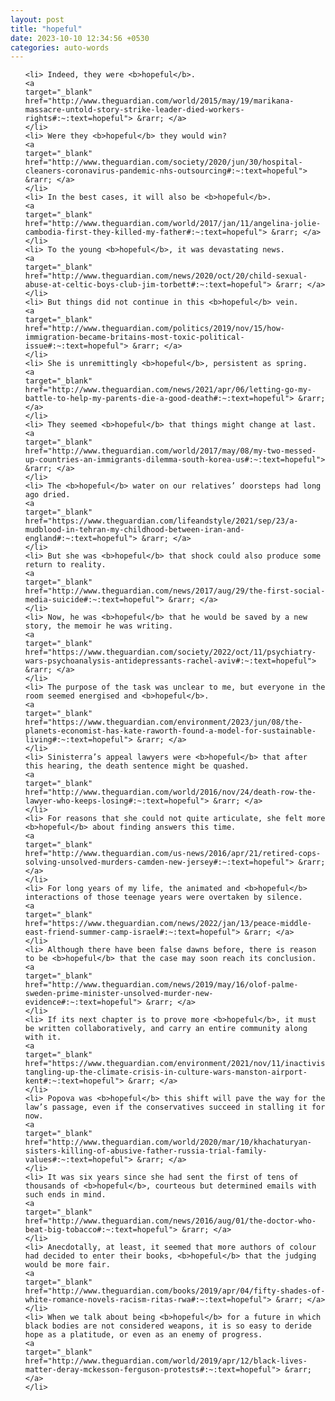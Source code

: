 ```yaml
---
layout: post
title: "hopeful"
date: 2023-10-10 12:34:56 +0530
categories: auto-words
---
```

<ol>

    <li> Indeed, they were <b>hopeful</b>.
    <a 
    target="_blank" 
    href="http://www.theguardian.com/world/2015/may/19/marikana-massacre-untold-story-strike-leader-died-workers-rights#:~:text=hopeful"> &rarr; </a>
    </li>
    <li> Were they <b>hopeful</b> they would win?
    <a 
    target="_blank" 
    href="http://www.theguardian.com/society/2020/jun/30/hospital-cleaners-coronavirus-pandemic-nhs-outsourcing#:~:text=hopeful"> &rarr; </a>
    </li>
    <li> In the best cases, it will also be <b>hopeful</b>.
    <a 
    target="_blank" 
    href="http://www.theguardian.com/world/2017/jan/11/angelina-jolie-cambodia-first-they-killed-my-father#:~:text=hopeful"> &rarr; </a>
    </li>
    <li> To the young <b>hopeful</b>, it was devastating news.
    <a 
    target="_blank" 
    href="http://www.theguardian.com/news/2020/oct/20/child-sexual-abuse-at-celtic-boys-club-jim-torbett#:~:text=hopeful"> &rarr; </a>
    </li>
    <li> But things did not continue in this <b>hopeful</b> vein.
    <a 
    target="_blank" 
    href="http://www.theguardian.com/politics/2019/nov/15/how-immigration-became-britains-most-toxic-political-issue#:~:text=hopeful"> &rarr; </a>
    </li>
    <li> She is unremittingly <b>hopeful</b>, persistent as spring.
    <a 
    target="_blank" 
    href="http://www.theguardian.com/news/2021/apr/06/letting-go-my-battle-to-help-my-parents-die-a-good-death#:~:text=hopeful"> &rarr; </a>
    </li>
    <li> They seemed <b>hopeful</b> that things might change at last.
    <a 
    target="_blank" 
    href="http://www.theguardian.com/world/2017/may/08/my-two-messed-up-countries-an-immigrants-dilemma-south-korea-us#:~:text=hopeful"> &rarr; </a>
    </li>
    <li> The <b>hopeful</b> water on our relatives’ doorsteps had long ago dried.
    <a 
    target="_blank" 
    href="https://www.theguardian.com/lifeandstyle/2021/sep/23/a-mudblood-in-tehran-my-childhood-between-iran-and-england#:~:text=hopeful"> &rarr; </a>
    </li>
    <li> But she was <b>hopeful</b> that shock could also produce some return to reality.
    <a 
    target="_blank" 
    href="http://www.theguardian.com/news/2017/aug/29/the-first-social-media-suicide#:~:text=hopeful"> &rarr; </a>
    </li>
    <li> Now, he was <b>hopeful</b> that he would be saved by a new story, the memoir he was writing.
    <a 
    target="_blank" 
    href="https://www.theguardian.com/society/2022/oct/11/psychiatry-wars-psychoanalysis-antidepressants-rachel-aviv#:~:text=hopeful"> &rarr; </a>
    </li>
    <li> The purpose of the task was unclear to me, but everyone in the room seemed energised and <b>hopeful</b>.
    <a 
    target="_blank" 
    href="https://www.theguardian.com/environment/2023/jun/08/the-planets-economist-has-kate-raworth-found-a-model-for-sustainable-living#:~:text=hopeful"> &rarr; </a>
    </li>
    <li> Sinisterra’s appeal lawyers were <b>hopeful</b> that after this hearing, the death sentence might be quashed.
    <a 
    target="_blank" 
    href="http://www.theguardian.com/world/2016/nov/24/death-row-the-lawyer-who-keeps-losing#:~:text=hopeful"> &rarr; </a>
    </li>
    <li> For reasons that she could not quite articulate, she felt more <b>hopeful</b> about finding answers this time.
    <a 
    target="_blank" 
    href="http://www.theguardian.com/us-news/2016/apr/21/retired-cops-solving-unsolved-murders-camden-new-jersey#:~:text=hopeful"> &rarr; </a>
    </li>
    <li> For long years of my life, the animated and <b>hopeful</b> interactions of those teenage years were overtaken by silence.
    <a 
    target="_blank" 
    href="https://www.theguardian.com/news/2022/jan/13/peace-middle-east-friend-summer-camp-israel#:~:text=hopeful"> &rarr; </a>
    </li>
    <li> Although there have been false dawns before, there is reason to be <b>hopeful</b> that the case may soon reach its conclusion.
    <a 
    target="_blank" 
    href="http://www.theguardian.com/news/2019/may/16/olof-palme-sweden-prime-minister-unsolved-murder-new-evidence#:~:text=hopeful"> &rarr; </a>
    </li>
    <li> If its next chapter is to prove more <b>hopeful</b>, it must be written collaboratively, and carry an entire community along with it.
    <a 
    target="_blank" 
    href="https://www.theguardian.com/environment/2021/nov/11/inactivists-tangling-up-the-climate-crisis-in-culture-wars-manston-airport-kent#:~:text=hopeful"> &rarr; </a>
    </li>
    <li> Popova was <b>hopeful</b> this shift will pave the way for the law’s passage, even if the conservatives succeed in stalling it for now.
    <a 
    target="_blank" 
    href="http://www.theguardian.com/world/2020/mar/10/khachaturyan-sisters-killing-of-abusive-father-russia-trial-family-values#:~:text=hopeful"> &rarr; </a>
    </li>
    <li> It was six years since she had sent the first of tens of thousands of <b>hopeful</b>, courteous but determined emails with such ends in mind.
    <a 
    target="_blank" 
    href="http://www.theguardian.com/news/2016/aug/01/the-doctor-who-beat-big-tobacco#:~:text=hopeful"> &rarr; </a>
    </li>
    <li> Anecdotally, at least, it seemed that more authors of colour had decided to enter their books, <b>hopeful</b> that the judging would be more fair.
    <a 
    target="_blank" 
    href="http://www.theguardian.com/books/2019/apr/04/fifty-shades-of-white-romance-novels-racism-ritas-rwa#:~:text=hopeful"> &rarr; </a>
    </li>
    <li> When we talk about being <b>hopeful</b> for a future in which black bodies are not considered weapons, it is so easy to deride hope as a platitude, or even as an enemy of progress.
    <a 
    target="_blank" 
    href="http://www.theguardian.com/world/2019/apr/12/black-lives-matter-deray-mckesson-ferguson-protests#:~:text=hopeful"> &rarr; </a>
    </li>